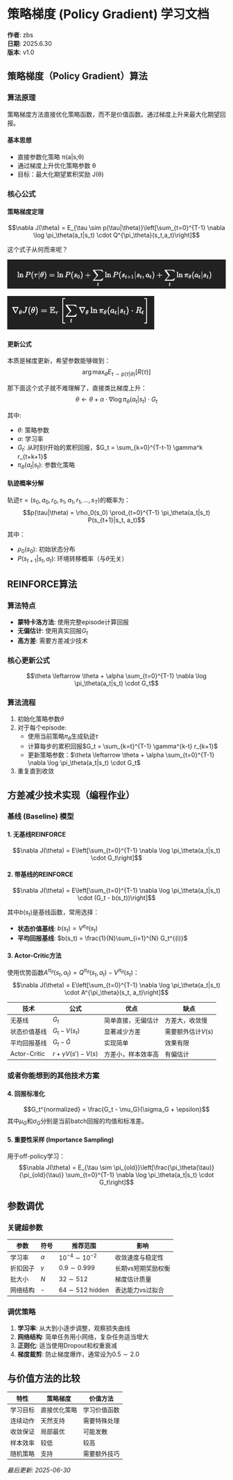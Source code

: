 # 策略梯度 (Policy Gradient) 学习文档

**作者**: zbs  
**日期**: 2025.6.30  
**版本**: v1.0



## 策略梯度（Policy Gradient）算法

### 算法原理
策略梯度方法直接优化策略函数，而不是价值函数。通过梯度上升来最大化期望回报。

#### 基本思想
- 直接参数化策略 π(a|s;θ)
- 通过梯度上升优化策略参数 θ
- 目标：最大化期望累积奖励 J(θ)

### 核心公式

#### 策略梯度定理
$$\nabla J(\theta) = E_{\tau \sim p(\tau|\theta)}\left[\sum_{t=0}^{T-1} \nabla \log \pi_\theta(a_t|s_t) \cdot Q^{\pi_\theta}(s_t,a_t)\right]$$

这个式子从何而来呢？

![把p展开](figs/3-1.png)

![得到](figs/3-2.png)

#### 更新公式
本质是梯度更新，希望参数能够做到：
$$\arg\max_\theta E_{\tau \sim p(\tau|\theta)}[R(\tau)]$$

那下面这个式子就不难理解了，直接类比梯度上升：
$$\theta \leftarrow \theta + \alpha \cdot \nabla \log \pi_\theta(a_t|s_t) \cdot G_t$$

其中:
- $\theta$: 策略参数
- $\alpha$: 学习率  
- $G_t$: 从时刻$t$开始的累积回报，$G_t = \sum_{k=0}^{T-t-1} \gamma^k r_{t+k+1}$
- $\pi_\theta(a_t|s_t)$: 参数化策略

#### 轨迹概率分解
轨迹$\tau = (s_0, a_0, r_0, s_1, a_1, r_1, \ldots, s_T)$的概率为：
$$p(\tau|\theta) = \rho_0(s_0) \prod_{t=0}^{T-1} \pi_\theta(a_t|s_t) P(s_{t+1}|s_t, a_t)$$

其中：
- $\rho_0(s_0)$: 初始状态分布
- $P(s_{t+1}|s_t, a_t)$: 环境转移概率（与$\theta$无关）

## REINFORCE算法

### 算法特点
- **蒙特卡洛方法**: 使用完整episode计算回报
- **无偏估计**: 使用真实回报$G_t$
- **高方差**: 需要方差减少技术

### 核心更新公式
$$\theta \leftarrow \theta + \alpha \sum_{t=0}^{T-1} \nabla \log \pi_\theta(a_t|s_t) \cdot G_t$$

### 算法流程
1. 初始化策略参数$\theta$
2. 对于每个episode:
   - 使用当前策略$\pi_\theta$生成轨迹$\tau$
   - 计算每步的累积回报$G_t = \sum_{k=t}^{T-1} \gamma^{k-t} r_{k+1}$
   - 更新策略参数：$\theta \leftarrow \theta + \alpha \sum_{t=0}^{T-1} \nabla \log \pi_\theta(a_t|s_t) \cdot G_t$
3. 重复直到收敛

## 方差减少技术实现（编程作业）

### 基线 (Baseline) 模型

#### 1. 无基线REINFORCE
$$\nabla J(\theta) = E\left[\sum_{t=0}^{T-1} \nabla \log \pi_\theta(a_t|s_t) \cdot G_t\right]$$

#### 2. 带基线的REINFORCE  
$$\nabla J(\theta) = E\left[\sum_{t=0}^{T-1} \nabla \log \pi_\theta(a_t|s_t) \cdot (G_t - b(s_t))\right]$$

其中$b(s_t)$是基线函数，常用选择：
- **状态价值基线**: $b(s_t) = V^{\pi_\theta}(s_t)$
- **平均回报基线**: $b(s_t) = \frac{1}{N}\sum_{i=1}^{N} G_t^{(i)}$

#### 3. Actor-Critic方法
使用优势函数$A^{\pi_\theta}(s_t, a_t) = Q^{\pi_\theta}(s_t, a_t) - V^{\pi_\theta}(s_t)$：
$$\nabla J(\theta) = E\left[\sum_{t=0}^{T-1} \nabla \log \pi_\theta(a_t|s_t) \cdot A^{\pi_\theta}(s_t, a_t)\right]$$

| 技术 | 公式 | 优点 | 缺点 |
|------|------|------|------|
| 无基线 | $G_t$ | 简单直接，无偏估计 | 方差大，收敛慢 |
| 状态价值基线 | $G_t - V(s_t)$ | 显著减少方差 | 需要额外估计$V(s)$ |
| 平均回报基线 | $G_t - \bar{G}$ | 实现简单 | 效果有限 |
| Actor-Critic | $r + \gamma V(s') - V(s)$ | 方差小，样本效率高 | 有偏估计 |


### 或者你能想到的其他技术方案

#### 4. 回报标准化
$$G_t^{normalized} = \frac{G_t - \mu_G}{\sigma_G + \epsilon}$$
其中$\mu_G$和$\sigma_G$分别是当前batch回报的均值和标准差。

#### 5. 重要性采样 (Importance Sampling)
用于off-policy学习：
$$\nabla J(\theta) = E_{\tau \sim \pi_{old}}\left[\frac{\pi_\theta(\tau)}{\pi_{old}(\tau)} \sum_{t=0}^{T-1} \nabla \log \pi_\theta(a_t|s_t) \cdot G_t\right]$$

## 参数调优

### 关键超参数

| 参数 | 符号 | 推荐范围 | 影响 |
|------|------|----------|------|
| 学习率 | $\alpha$ | $10^{-4} \sim 10^{-2}$ | 收敛速度与稳定性 |
| 折扣因子 | $\gamma$ | $0.9 \sim 0.999$ | 长期vs短期奖励权衡 |
| 批大小 | $N$ | $32 \sim 512$ | 梯度估计质量 |
| 网络结构 | - | $64 \sim 512$ hidden | 表达能力vs过拟合 |

### 调优策略
1. **学习率**: 从大到小逐步调整，观察损失曲线
2. **网络结构**: 简单任务用小网络，复杂任务适当增大
3. **正则化**: 适当使用Dropout和权重衰减
4. **梯度裁剪**: 防止梯度爆炸，通常设为$0.5 \sim 2.0$


## 与价值方法的比较

| 特性 | 策略梯度 | 价值方法 |
|------|----------|----------|
| 学习目标 | 直接优化策略 | 学习价值函数 |
| 连续动作 | 天然支持 | 需要特殊处理 |
| 收敛保证 | 局部最优 | 可能发散 |
| 样本效率 | 较低 | 较高 |
| 随机策略 | 支持 | 需要额外技巧 |


*最后更新: 2025-06-30*